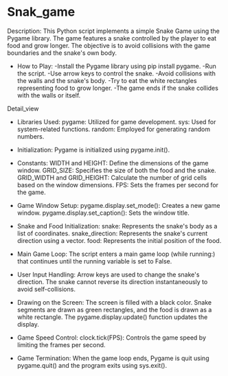 # Snak_game
Description:
This Python script implements a simple Snake Game using the Pygame library. The game features a snake controlled by the player to eat food and grow longer. 
The objective is to avoid collisions with the game boundaries and the snake's own body.


* How to Play:
-Install the Pygame library using pip install pygame.
-Run the script.
-Use arrow keys to control the snake.
-Avoid collisions with the walls and the snake's body.
-Try to eat the white rectangles representing food to grow longer.
-The game ends if the snake collides with the walls or itself.

Detail_view
* Libraries Used:
pygame: Utilized for game development.
sys: Used for system-related functions.
random: Employed for generating random numbers.

* Initialization:
Pygame is initialized using pygame.init().

* Constants:
WIDTH and HEIGHT: Define the dimensions of the game window.
GRID_SIZE: Specifies the size of both the food and the snake.
GRID_WIDTH and GRID_HEIGHT: Calculate the number of grid cells based on the window dimensions.
FPS: Sets the frames per second for the game.

* Game Window Setup:
pygame.display.set_mode(): Creates a new game window.
pygame.display.set_caption(): Sets the window title.

* Snake and Food Initialization:
snake: Represents the snake's body as a list of coordinates.
snake_direction: Represents the snake's current direction using a vector.
food: Represents the initial position of the food.

* Main Game Loop:
The script enters a main game loop (while running:) that continues until the running variable is set to False.

* User Input Handling:
Arrow keys are used to change the snake's direction.
The snake cannot reverse its direction instantaneously to avoid self-collisions.

* Drawing on the Screen:
The screen is filled with a black color.
Snake segments are drawn as green rectangles, and the food is drawn as a white rectangle.
The pygame.display.update() function updates the display.

* Game Speed Control:
clock.tick(FPS): Controls the game speed by limiting the frames per second.

* Game Termination:
When the game loop ends, Pygame is quit using pygame.quit() and the program exits using sys.exit().



